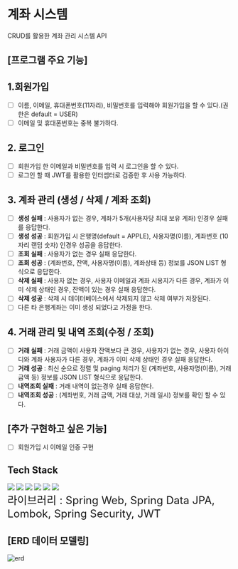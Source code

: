 # 계좌 시스템
CRUD를 활용한 계좌 관리 시스템 API
## [프로그램 주요 기능]
## 1.회원가입

- [ ] 이름, 이메일, 휴대폰번호(11자리), 비밀번호를 입력해야 회원가입을 할 수 있다.(권한은 default = USER)
- [ ] 이메일 및 휴대폰번호는 중복 불가하다.

## 2. 로그인

- [ ] 회원가입 한 이메일과 비밀번호를 입력 시 로그인을 할 수 있다.
- [ ] 로그인 할 때 JWT를 활용한 인터셉터로 검증한 후 사용 가능하다.

## 3. 계좌 관리 (생성 / 삭제 / 계좌 조회)
- [ ] **생성 실패** : 사용자가 없는 경우, 계좌가 5개(사용자당 최대 보유 계좌) 인경우 실패를 응답한다.
- [ ] **생성 성공** : 회원가입 시 은행명(default = APPLE), 사용자명(이름), 계좌번호 (10자리 랜덤 숫자)  인경우 성공을 응답한다.
- [ ] **조회 실패** : 사용자가 없는 경우 실패 응답한다.
- [ ] **조회 성공** : (계좌번호, 잔액, 사용자명(이름), 계좌상태 등) 정보를 JSON LIST 형식으로 응답한다.
- [ ] **삭제 실패** : 사용자 없는 경우, 사용자 이메일과 계좌 시용지가 다른 경우, 계좌가 이미 삭제 상태인 경우, 잔액이 있는 경우 실패 응답한다.
- [ ] **삭제 성공** : 삭제 시 데이터베이스에서 삭제되지 않고 삭제 여부가 저장된다.
- [ ] 다른 타 은행계좌는 이미 생성 되었다고 가정을 한다.

## 4. 거래 관리 및 내역 조회(수정 / 조회)
- [ ] **거래 실패** : 거래 금액이 사용자 잔액보다 큰 경우, 사용자가 없는 경우, 사용자 아이디와 계좌 사용자가 다른 경우, 계좌가 이미 삭제 상태인 경우 실패 응답한다.
- [ ] **거래 성공** : 최신 순으로 정렬 및 paging 처리가 된 (계좌번호, 사용자명(이름), 거래금액 등) 정보를 JSON LIST 형식으로 응답한다. 
- [ ] **내역조회 실패** : 거래 내역이 없는경우 실패 응답한다.
- [ ] **내역조회 성공** : (계좌번호, 거래 금액, 거래 대상, 거래 일시) 정보를 확인 할 수 있다.

## [추가 구현하고 싶은 기능]
- [ ] 회원가입 시 이메일 인증 구현

## Tech Stack
<div>
<img src="https://img.shields.io/badge/java-007396?style=for-the-badge&logo=java&logoColor=white">
<img src="https://img.shields.io/badge/mariaDB-003545?style=for-the-badge&logo=mariaDB&logoColor=white">
<img src="https://img.shields.io/badge/springboot-6DB33F?style=for-the-badge&logo=springboot&logoColor=white">
<img src="https://img.shields.io/badge/gradle-02303A?style=for-the-badge&logo=gradle&logoColor=white">
<img src="https://img.shields.io/badge/git-F05032?style=for-the-badge&logo=git&logoColor=white">
<img src="https://img.shields.io/badge/github-181717?style=for-the-badge&logo=github&logoColor=white">
</div>

<div>
  <span style="font-size:24px;">라이브러리 : </span>
  <span style="font-size:24px;">Spring Web, Spring Data JPA, Lombok, Spring Security, JWT</span>
</div>

## [ERD 데이터 모델링]
![erd](https://github.com/youngsik823/Fintech/assets/109953656/25dc898b-0681-4d9d-bd4b-b1eeb5e3def1)


